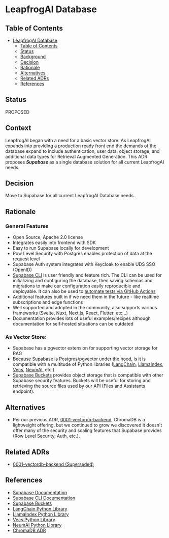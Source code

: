 # LeapfrogAI Database

## Table of Contents

- [LeapfrogAI Database](#leapfrogai-database)
  - [Table of Contents](#table-of-contents)
  - [Status](#status)
  - [Background](#background)
  - [Decision](#decision)
  - [Rationale](#rationale)
  - [Alternatives](#alternatives)
  - [Related ADRs](#related-adrs)
  - [References](#references)

## Status

PROPOSED

## Context

LeapfrogAI began with a need for a basic vector store. As LeapfrogAI expands into providing a production ready front end the demands of the database expand to include authentication, user data, object storage, and additional data types for Retrieval Augmented Generation. This ADR proposes ***Supabase*** as a single database solution for all current LeapfrogAI needs.

## Decision

Move to Supabase for all current LeapfrogAI Database needs.

## Rationale

### General Features
- Open Source, Apache 2.0 license
- Integrates easily into frontend with SDK
- Easy to run Supabase locally for development 
- Row Level Security with Postgres enables protection of data at the request level
- Supabase Auth system integrates with Keycloak to enable UDS SSO (OpenID)
- [Supabase CLI](https://supabase.com/docs/guides/cli/getting-started) is user friendly and feature rich. The CLI can be used for initializing and configuring the database, then saving schemas and migrations to make our configuration easily reproducible and deployable. It can also be used to [automate tests via GitHub Actions](https://supabase.com/docs/guides/cli/github-action/testing)
- Additional features built in if we need them in the future - like realtime subscriptions and edge functions
- Well supported and adopted in the community, also supports various frameworks (Svelte, Nuxt, Next.js, React, Flutter, etc...)
- Documentation provides lots of useful examples/recipes although documentation for self-hosted situations can be outdated

### As Vector Store:

- Supabase has a pgvector extension for supporting vector storage for RAG
- Because Supabase is Postgres/pgvector under the hood, is it is compatible with a multitude of Python libraries ([LangChain](https://python.langchain.com/docs/integrations/vectorstores/supabase), [LlamaIndex](https://docs.llamaindex.ai/en/stable/examples/vector_stores/SupabaseVectorIndexDemo/), [Vecs](https://github.com/supabase/vecs), [NeumAI](https://github.com/NeumTry/NeumAI), etc.)
- [Supabase Buckets](https://supabase.com/docs/guides/storage/buckets/fundamentals) provides object storage that is compatible with other Supabase security features. Buckets will be useful for storing and retrieving the source files used by our API (Files and Assistants endpoint).

## Alternatives

- Per our previous ADR, [0001-vectordb-backend](0001-vectordb-backend.md), ChromaDB is a lightweight offering, but we continued to grow we discovered it doesn't offer many of the security and scaling features that Supabase provides (Row Level Security, Auth, etc.).

## Related ADRs
* [0001-vectordb-backend (Superseded)](0001-vectordb-backend.md)

## References
- [Supabase Documentation](https://supabase.com/docs/)
- [Supabase CLI Documentation](https://supabase.com/docs/guides/cli/getting-started)
- [Supabase Buckets](https://supabase.com/docs/guides/storage/buckets/fundamentals)
- [LangChain Python Library](https://python.langchain.com/docs/integrations/vectorstores/supabase)
- [LlamaIndex Python Library](https://docs.llamaindex.ai/en/stable/examples/vector_stores/SupabaseVectorIndexDemo/)
- [Vecs Python Library](https://github.com/supabase/vecs)
- [NeumAI Python Library](https://github.com/NeumTry/NeumAI)
- [ChromaDB ADR](0001-vectordb-backend.md)
